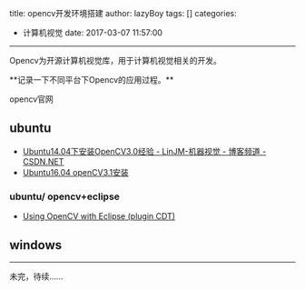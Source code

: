 title: opencv开发环境搭建
author: lazyBoy
tags: []
categories:
  - 计算机视觉
date: 2017-03-07 11:57:00
---
<p id="div-border-left-green">Opencv为开源计算机视觉库，用于计算机视觉相关的开发。</p>
**记录一下不同平台下Opencv的应用过程。**

<!-- more -->

opencv官网

## ubuntu

- [Ubuntu14.04下安装OpenCV3.0经验 - LinJM-机器视觉 - 博客频道 - CSDN.NET](http://blog.csdn.net/linj_m/article/details/45048905)
- [Ubuntu16.04 openCV3.1安装](http://blog.csdn.net/jhszh418762259/article/details/52957495)

### ubuntu/ opencv+eclipse

- [Using OpenCV with Eclipse (plugin CDT)](http://docs.opencv.org/2.4/doc/tutorials/introduction/linux_eclipse/linux_eclipse.html)

## windows


---
未完，待续……